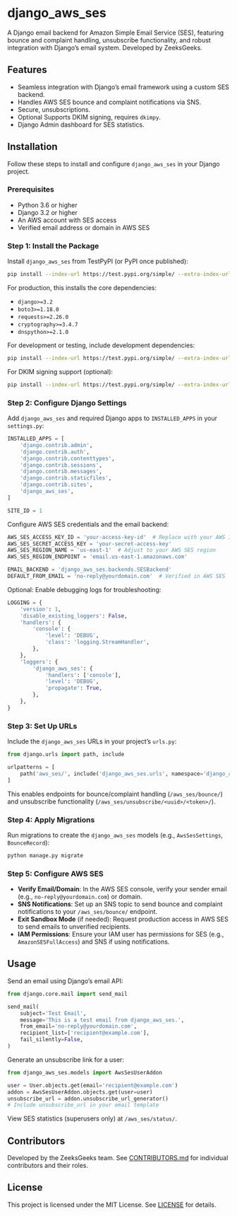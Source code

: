 # django_aws_ses

A Django email backend for Amazon Simple Email Service (SES), featuring bounce and complaint handling, unsubscribe functionality, and robust integration with Django’s email system. Developed by ZeeksGeeks.

## Features
- Seamless integration with Django’s email framework using a custom SES backend.
- Handles AWS SES bounce and complaint notifications via SNS.
- Secure, unsubscriptions.
- Optional Supports DKIM signing, requires `dkimpy`.
- Django Admin dashboard for SES statistics.

## Installation

Follow these steps to install and configure `django_aws_ses` in your Django project.

### Prerequisites
- Python 3.6 or higher
- Django 3.2 or higher
- An AWS account with SES access
- Verified email address or domain in AWS SES

### Step 1: Install the Package
Install `django_aws_ses` from TestPyPI (or PyPI once published):

```bash
pip install --index-url https://test.pypi.org/simple/ --extra-index-url https://pypi.org/simple/ django_aws_ses
```

For production, this installs the core dependencies:
- `django>=3.2`
- `boto3>=1.18.0`
- `requests>=2.26.0`
- `cryptography>=3.4.7`
- `dnspython>=2.1.0`

For development or testing, include development dependencies:
```bash
pip install --index-url https://test.pypi.org/simple/ --extra-index-url https://pypi.org/simple/ django_aws_ses[dev]
```

For DKIM signing support (optional):
```bash
pip install --index-url https://test.pypi.org/simple/ --extra-index-url https://pypi.org/simple/ django_aws_ses[dkim]
```

### Step 2: Configure Django Settings
Add `django_aws_ses` and required Django apps to `INSTALLED_APPS` in your `settings.py`:

```python
INSTALLED_APPS = [
    'django.contrib.admin',
    'django.contrib.auth',
    'django.contrib.contenttypes',
    'django.contrib.sessions',
    'django.contrib.messages',
    'django.contrib.staticfiles',
    'django.contrib.sites',
    'django_aws_ses',
]

SITE_ID = 1
```

Configure AWS SES credentials and the email backend:

```python
AWS_SES_ACCESS_KEY_ID = 'your-access-key-id'  # Replace with your AWS IAM credentials
AWS_SES_SECRET_ACCESS_KEY = 'your-secret-access-key'
AWS_SES_REGION_NAME = 'us-east-1'  # Adjust to your AWS SES region
AWS_SES_REGION_ENDPOINT = 'email.us-east-1.amazonaws.com'

EMAIL_BACKEND = 'django_aws_ses.backends.SESBackend'
DEFAULT_FROM_EMAIL = 'no-reply@yourdomain.com'  # Verified in AWS SES
```

Optional: Enable debugging logs for troubleshooting:

```python
LOGGING = {
    'version': 1,
    'disable_existing_loggers': False,
    'handlers': {
        'console': {
            'level': 'DEBUG',
            'class': 'logging.StreamHandler',
        },
    },
    'loggers': {
        'django_aws_ses': {
            'handlers': ['console'],
            'level': 'DEBUG',
            'propagate': True,
        },
    },
}
```

### Step 3: Set Up URLs
Include the `django_aws_ses` URLs in your project’s `urls.py`:

```python
from django.urls import path, include

urlpatterns = [
    path('aws_ses/', include('django_aws_ses.urls', namespace='django_aws_ses')),
]
```

This enables endpoints for bounce/complaint handling (`/aws_ses/bounce/`) and unsubscribe functionality (`/aws_ses/unsubscribe/<uuid>/<token>/`).

### Step 4: Apply Migrations
Run migrations to create the `django_aws_ses` models (e.g., `AwsSesSettings`, `BounceRecord`):

```bash
python manage.py migrate
```

### Step 5: Configure AWS SES
- **Verify Email/Domain**: In the AWS SES console, verify your sender email (e.g., `no-reply@yourdomain.com`) or domain.
- **SNS Notifications**: Set up an SNS topic to send bounce and complaint notifications to your `/aws_ses/bounce/` endpoint.
- **Exit Sandbox Mode** (if needed): Request production access in AWS SES to send emails to unverified recipients.
- **IAM Permissions**: Ensure your IAM user has permissions for SES (e.g., `AmazonSESFullAccess`) and SNS if using notifications.

## Usage
Send an email using Django’s email API:

```python
from django.core.mail import send_mail

send_mail(
    subject='Test Email',
    message='This is a test email from django_aws_ses.',
    from_email='no-reply@yourdomain.com',
    recipient_list=['recipient@example.com'],
    fail_silently=False,
)
```

Generate an unsubscribe link for a user:

```python
from django_aws_ses.models import AwsSesUserAddon

user = User.objects.get(email='recipient@example.com')
addon = AwsSesUserAddon.objects.get(user=user)
unsubscribe_url = addon.unsubscribe_url_generator()
# Include unsubscribe_url in your email template
```

View SES statistics (superusers only) at `/aws_ses/status/`.

## Contributors
Developed by the ZeeksGeeks team. See [CONTRIBUTORS.md](CONTRIBUTORS.md) for individual contributors and their roles.

## License
This project is licensed under the MIT License. See [LICENSE](LICENSE) for details.